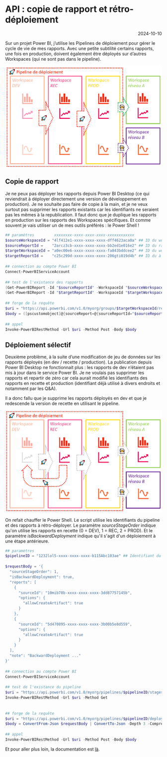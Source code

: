 # API : copie de rapport et rétro-déploiement 

<p style="text-align: right;">2024-10-10</p>

Sur un projet Power BI, j’utilise les Pipelines de déploiement pour gérer le cycle de vie de mes rapports. Avec une petite subtilité certains rapports, une fois en production, doivent également être déployés sur d’autres Workspaces (qui ne sont pas dans le pipeline).

![image](/Images/20241010-api-copie-deploiement-selectif/worspaces.png)

## Copie de rapport

Je ne peux pas déployer les rapports depuis Power BI Desktop (ce qui reviendrait à déployer directement une version de développement en production). Je ne souhaite pas faire de copie à la main, et je ne veux surtout pas supprimer les rapports existants car les identifiants ne seraient pas les mêmes à la republication.
Il faut donc que je duplique les rapports en production sur les rapports des Workspaces spécifiques. 
Et comme souvent je vais utiliser un de mes outils préférés : le Power Shell !

```powershell
## paramètres         xxxxxxxx-xxxx-xxxx-xxxx-xxxxxxxxxxxx 
$sourceWorkspaceId = "4lf412e1-xxxx-xxxx-xxxx-dff4623aca0a" ## ID du workspace contenant le rapport source 
$sourceReportId =    "2arcz3cb-xxxx-xxxx-xxxx-bb2ed1e016e2" ## ID du rapport source
$targetWorkspaceId = "a0ec00e6-xxxx-xxxx-xxxx-fa843bddcee2" ## ID du workspace contenant le rapport à mettre à jour
$targetReportId =    "c25c299d-xxxx-xxxx-xxxx-206gti019d4b" ## ID du à mettre à jour

## connection au compte Power BI
Connect-PowerBIServiceAccount 

## test de l'existance des rapports
(Get-PowerBIReport -Id "$sourceReportId" -WorkspaceId "$sourceWorkspaceId").Name 
(Get-PowerBIReport -Id "$targetReportId" -WorkspaceId "$targetWorkspaceId").Name 

## forge de la requête
$uri = "https://api.powerbi.com/v1.0/myorg/groups/$targetWorkspaceId/reports/$targetReportId/UpdateReportContent"
$body = ([pscustomobject]@{sourceReport=@{sourceReportId="$sourceReportId"; sourceWorkspaceId="$sourceWorkspaceId"}; sourceType="ExistingReport"} | ConvertTo-Json -Depth 2 -Compress)
   
## appel
Invoke-PowerBIRestMethod -Url $uri -Method Post -Body $body
```


## Déploiement sélectif 

Deuxième problème, à la suite d’une modification de jeu de données sur les rapports déployés (en dev / recette / production). La publication depuis Power BI Desktop ne fonctionnait plus : les rapports de dev n’étaient pas mis à jour dans le service Power BI. Je ne voulais pas supprimer les rapports et repartir de zéro car cela aurait modifié les identifiants des rapports en recette et production (identifiant déjà utilisé à divers endroits et notamment par les Q&A).

Il a donc fallu que je supprime les rapports déployés en dev et que je redescende la version de recette en utilisant le pipeline.

![image](/Images/20241010-api-copie-deploiement-selectif/worspaces_selective_deploy.png)

On refait chauffer le Power Shell. Le script utilise les identifiants du pipeline et des rapports à rétro-déployer. Le paramètre *sourceStageOrder* indique qu'on utilise les rapports en recette (0 = DEV), 1 = REC, 2 = PROD). Et le paramètre *isBackwardDeployment* indique qu'il s'agit d'un déploiement à une étape antérieure.

```powershell
## paramètres
$pipelineID = "1232lol5-xxxx-xxxx-xxxx-b115Abc103ae" ## Identifiant du pipeline

$requestBody = '{
  "sourceStageOrder": 1,
  "isBackwardDeployment": true,
  "reports": [
    {
      "sourceId": "10mib70b-xxxx-xxxx-xxxx-3dd87757145b",
      "options": {
        "allowCreateArtifact": true
      }
    },
    {
      "sourceId": "5d470895-xxxx-xxxx-xxxx-3b00b5e8d559",
      "options": {
        "allowCreateArtifact": true
      }
    }
  ],
  "note": "BackwardDeployment ..."
}'

## connection au compte Power BI
Connect-PowerBIServiceAccount 

## test de l'existance du pipeline
$uri = "https://api.powerbi.com/v1.0/myorg/pipelines/$pipelineID/stages"
Invoke-PowerBIRestMethod -Url $uri -Method Get


## forge de la requête
$uri = "https://api.powerbi.com/v1.0/myorg/pipelines/$pipelineID/deploy"
$body = ConvertFrom-Json $requestBody | ConvertTo-Json -Depth 3 -Compress

## appel
Invoke-PowerBIRestMethod -Url $uri -Method Post -Body $body
```
Et pour aller plus loin, la documentation est [là](https://learn.microsoft.com/en-us/rest/api/power-bi/pipelines/selective-deploy).